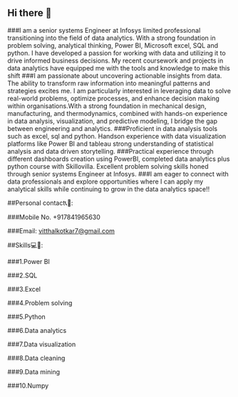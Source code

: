 ## Hi there 👋
###I am a senior systems Engineer at Infosys limited professional transitioning into the field of data analytics. With a strong foundation in problem solving, analytical thinking, Power BI, Microsoft excel, SQL and python. I have developed a passion for working with data and utilizing it to drive informed business decisions. My recent coursework and projects in data analytics have equipped me with the tools and knowledge to make this shift
###I am passionate about uncovering actionable insights from data. The ability to transform raw information into meaningful patterns and strategies excites me. I am particularly interested in leveraging data to solve real-world problems, optimize processes, and enhance decision making within organisations.With a strong foundation in mechanical design, manufacturing, and thermodynamics, combined with hands-on experience in data analysis, visualization, and predictive modeling, I bridge the gap between engineering and analytics.
###Proficient in data analysis tools such as excel, sql and python. Handson experience with data visualization platforms like Power BI and tableau strong understanding of statistical analysis and data driven storytelling.
###Practical experience through different dashboards creation using PowerBI, completed data analytics plus python course with Skillovilla. Excellent problem solving skills honed through senior systems Engineer at Infosys.
###I am eager to connect with data professionals and explore opportunities where I can apply my analytical skills while continuing to grow in the data analytics space!!

##Personal contact📞📱:

###Mobile No. +917841965630

###Email: vitthalkotkar7@gmail.com

##Skills💻📑:

###1.Power BI

###2.SQL

###3.Excel

###4.Problem solving

###5.Python

###6.Data analytics 

###7.Data visualization 

###8.Data cleaning

###9.Data mining

###10.Numpy

<!--
**vkotkar5544-creator/vkotkar5544-creator** is a ✨ _special_ ✨ repository because its `README.md` (this file) appears on your GitHub profile.

Here are some ideas to get you started:

- 🔭 I’m currently working on ...
- 🌱 I’m currently learning ...
- 👯 I’m looking to collaborate on ...
- 🤔 I’m looking for help with ...
- 💬 Ask me about ...
- 📫 How to reach me: ...
- 😄 Pronouns: ...
- ⚡ Fun fact: ...
-->
